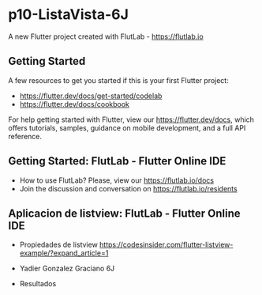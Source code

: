 # p10-ListaVista-6J

A new Flutter project created with FlutLab - https://flutlab.io

## Getting Started

A few resources to get you started if this is your first Flutter project:

- https://flutter.dev/docs/get-started/codelab
- https://flutter.dev/docs/cookbook

For help getting started with Flutter, view our
https://flutter.dev/docs, which offers tutorials,
samples, guidance on mobile development, and a full API reference.

## Getting Started: FlutLab - Flutter Online IDE

- How to use FlutLab? Please, view our https://flutlab.io/docs
- Join the discussion and conversation on https://flutlab.io/residents

## Aplicacion de listview: FlutLab - Flutter Online IDE

- Propiedades de listview https://codesinsider.com/flutter-listview-example/?expand_article=1
- Yadier Gonzalez Graciano 6J

- Resultados
